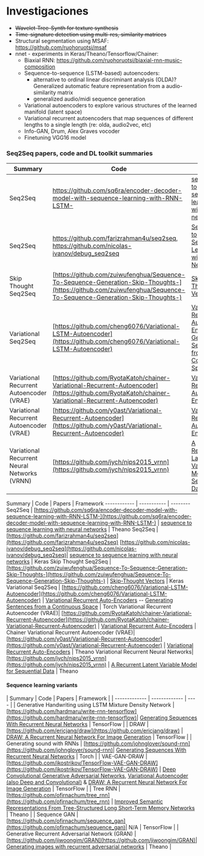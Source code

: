 # Investigaciones

* ~~Wavelet-Tree-Synth for texture synthesis~~
* ~~Time-signature detection using multi-res, similarity matrices~~
* Structural segmentation using MSAF: <https://github.com/ruohoruotsi/msaf>
* nnet - experiments in Keras/Theano/Tensorflow/Chainer:  
	* Biaxial RNN: <https://github.com/ruohoruotsi/biaxial-rnn-music-composition>
	* Sequence-to-sequence (LSTM-based) autoencoders:
		* alternative to ordinal linear discriminant analysis (OLDA)? Generalized automatic feature representation from a audio-similarity matrix
		* generalized audio/midi sequence generation
	* Variational autoencoders to explore various structures of the learned manifold (latent space)
	* Variational recurrent autoencoders that map sequences of different lengths to a single length (re: olda, audio2vec, etc)
	* Info-GAN, Drum, Alex Graves vocoder
	* Finetuning VGG16 model


### Seq2Seq papers, code and DL toolkit summaries
| Summary | Code | Papers | Framework |
| ----- | ---- | ---- | ---- |
| Seq2Seq | https://github.com/sq6ra/encoder-decoder-model-with-sequence-learning-with-RNN-LSTM- | [sequence to sequence learning with neural networks](https://arxiv.org/abs/1409.3215) | Theano |
| Seq2Seq | https://github.com/farizrahman4u/seq2seq, https://github.com/nicolas-ivanov/debug_seq2seq | [Sequence to Sequence Learning with Neural Networks](https://arxiv.org/abs/1409.3215) | Keras |
| Skip Thought Seq2Seq  | [https://github.com/zuiwufenghua/Sequence-To-Sequence-Generation-Skip-Thoughts-](https://github.com/zuiwufenghua/Sequence-To-Sequence-Generation-Skip-Thoughts-) | [Skip-Thought Vectors](http://arxiv.org/abs/1506.06726) | Keras |
| Variational Seq2Seq  | [https://github.com/cheng6076/Variational-LSTM-Autoencoder](https://github.com/cheng6076/Variational-LSTM-Autoencoder) | [Variational Recurrent Auto-Encoders](http://arxiv.org/abs/1412.6581),  [Generating Sentences from a Continuous Space](http://arxiv.org/abs/1511.06349)  | Torch |
| Variational Recurrent Autoencoder (VRAE) | [https://github.com/RyotaKatoh/chainer-Variational-Recurrent-Autoencoder](https://github.com/RyotaKatoh/chainer-Variational-Recurrent-Autoencoder) | [Variational Recurrent Auto-Encoders](http://arxiv.org/abs/1412.6581)  | Chainer |
| Variational Recurrent Autoencoder (VRAE)| [https://github.com/y0ast/Variational-Recurrent-Autoencoder](https://github.com/y0ast/Variational-Recurrent-Autoencoder) | [Variational Recurrent Auto-Encoders](http://arxiv.org/abs/1412.6581)  | Theano |
| Variational Recurrent Neural Networks (VRNN) | [https://github.com/jych/nips2015_vrnn](https://github.com/jych/nips2015_vrnn) | [A Recurrent Latent Variable Model for Sequential Data](http://arxiv.org/abs/1412.6581)  | Theano |

 Summary  | Code | Papers | Framework
------------ | ----------- | --------
Seq2Seq | [https://github.com/sq6ra/encoder-decoder-model-with-sequence-learning-with-RNN-LSTM-](https://github.com/sq6ra/encoder-decoder-model-with-sequence-learning-with-RNN-LSTM-) | [sequence to sequence learning with neural networks](http://arxiv.org/pdf/1409.3215v3.pdf) | Theano
Seq2Seq | [https://github.com/farizrahman4u/seq2seq](https://github.com/farizrahman4u/seq2seq) [https://github.com/nicolas-ivanov/debug_seq2seq](https://github.com/nicolas-ivanov/debug_seq2seq)| [sequence to sequence learning with neural networks](http://arxiv.org/pdf/1409.3215v3.pdf) | Keras
Skip Thought Seq2Seq  | [https://github.com/zuiwufenghua/Sequence-To-Sequence-Generation-Skip-Thoughts-](https://github.com/zuiwufenghua/Sequence-To-Sequence-Generation-Skip-Thoughts-) | [Skip-Thought Vectors](http://arxiv.org/pdf/1506.06726v1.pdf) | Keras
Variational Seq2Seq  | [https://github.com/cheng6076/Variational-LSTM-Autoencoder](https://github.com/cheng6076/Variational-LSTM-Autoencoder) | [Variational Recurrent Auto-Encoders](http://arxiv.org/abs/1412.6581) -- [Generating Sentences from a Continuous Space](http://arxiv.org/abs/1511.06349)  | Torch
Variational Recurrent Autoencoder (VRAE)| [https://github.com/RyotaKatoh/chainer-Variational-Recurrent-Autoencoder](https://github.com/RyotaKatoh/chainer-Variational-Recurrent-Autoencoder) | [Variational Recurrent Auto-Encoders](http://arxiv.org/abs/1412.6581)  | Chainer
Variational Recurrent Autoencoder (VRAE)| [https://github.com/y0ast/Variational-Recurrent-Autoencoder](https://github.com/y0ast/Variational-Recurrent-Autoencoder) | [Variational Recurrent Auto-Encoders](http://arxiv.org/abs/1412.6581)  | Theano
Variational Recurrent Neural Networks| [https://github.com/jych/nips2015_vrnn](https://github.com/jych/nips2015_vrnn) | [A Recurrent Latent Variable Model for Sequential Data](http://arxiv.org/abs/1412.6581)  | Theano

#### Sequence learning variants

| Summary  | Code | Papers | Framework |
| ------------- | ------------- | ---- |
| Generative Handwriting using LSTM Mixture Density Network  | [https://github.com/hardmaru/write-rnn-tensorflow](https://github.com/hardmaru/write-rnn-tensorflow)| [Generating Sequences With Recurrent Neural Networks](http://arxiv.org/abs/1506.02216)  | TensorFlow |
| DRAW | [https://github.com/ericjang/draw](https://github.com/ericjang/draw) | [DRAW: A Recurrent Neural Network For Image Generation](http://arxiv.org/abs/1502.04623)  | TensorFlow |
| Generating sound with RNNs  | [https://github.com/johnglover/sound-rnn](https://github.com/johnglover/sound-rnn)| [Generating Sequences With Recurrent Neural Networks](http://arxiv.org/abs/1308.0850)  | Torch |
| VAE-GAN-DRAW | [https://github.com/ikostrikov/TensorFlow-VAE-GAN-DRAW](https://github.com/ikostrikov/TensorFlow-VAE-GAN-DRAW) | [Deep Convolutional Generative Adversarial Networks](http://arxiv.org/pdf/1511.06434.pdf), [Variational Autoencoder (also Deep and Convolutional)](http://arxiv.org/pdf/1312.6114v10.pdf) & [DRAW: A Recurrent Neural Network For Image Generation](http://arxiv.org/pdf/1502.04623v2.pdf) | TensorFlow |
| Tree RNN | [https://github.com/ofirnachum/tree_rnn](https://github.com/ofirnachum/tree_rnn) | [Improved Semantic Representations From Tree-Structured Long Short-Term Memory Networks](https://arxiv.org/abs/1503.00075)  | Theano |
| Sequence GAN | [https://github.com/ofirnachum/sequence_gan](https://github.com/ofirnachum/sequence_gan)| N/A | TensorFlow |
| Generative Recurrent Adversarial Network (GRAN)  | [https://github.com/jiwoongim/GRAN](https://github.com/jiwoongim/GRAN)| [Generating images with recurrent adversarial networks](https://arxiv.org/pdf/1602.05110.pdf)  | Theano |
